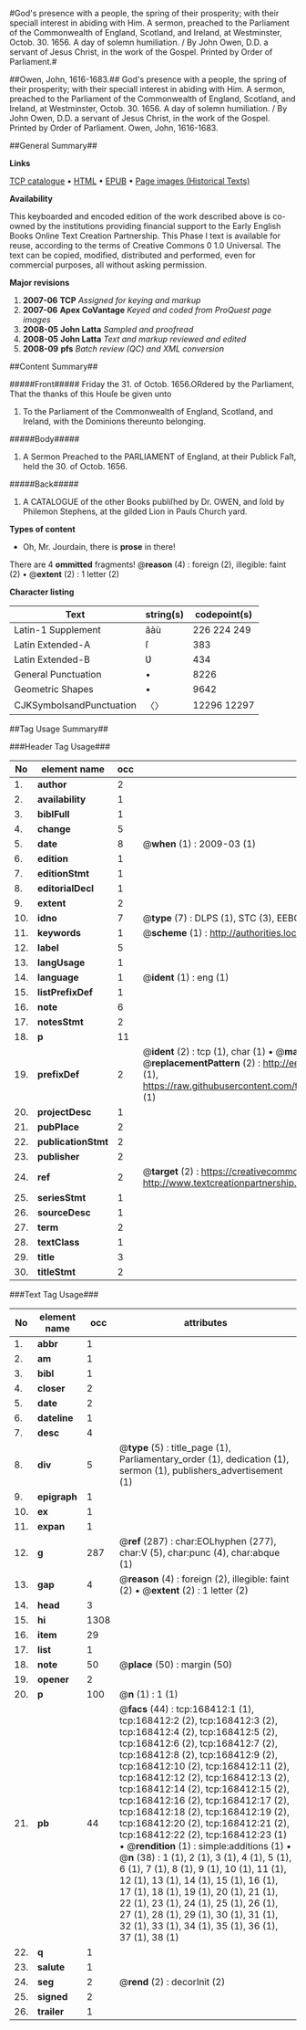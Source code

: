 #God's presence with a people, the spring of their prosperity; with their speciall interest in abiding with Him. A sermon, preached to the Parliament of the Commonwealth of England, Scotland, and Ireland, at Westminster, Octob. 30. 1656. A day of solemn humiliation. / By John Owen, D.D. a servant of Jesus Christ, in the work of the Gospel. Printed by Order of Parliament.#

##Owen, John, 1616-1683.##
God's presence with a people, the spring of their prosperity; with their speciall interest in abiding with Him. A sermon, preached to the Parliament of the Commonwealth of England, Scotland, and Ireland, at Westminster, Octob. 30. 1656. A day of solemn humiliation. / By John Owen, D.D. a servant of Jesus Christ, in the work of the Gospel. Printed by Order of Parliament.
Owen, John, 1616-1683.

##General Summary##

**Links**

[TCP catalogue](http://www.ota.ox.ac.uk/tcp/)  • 
[HTML](http://tei.it.ox.ac.uk/tcp/Texts-HTML/free/A90/A90268.html)  • 
[EPUB](http://tei.it.ox.ac.uk/tcp/Texts-EPUB/free/A90/A90268.epub) • 
[Page images (Historical Texts)](https://data.historicaltexts.jisc.ac.uk/view?pubId=eebo-99865652e&pageId=eebo-99865652e-168412-1)

**Availability**

This keyboarded and encoded edition of the
	       work described above is co-owned by the institutions
	       providing financial support to the Early English Books
	       Online Text Creation Partnership. This Phase I text is
	       available for reuse, according to the terms of Creative
	       Commons 0 1.0 Universal. The text can be copied,
	       modified, distributed and performed, even for
	       commercial purposes, all without asking permission.

**Major revisions**

1. __2007-06__ __TCP__ *Assigned for keying and markup*
1. __2007-06__ __Apex CoVantage__ *Keyed and coded from ProQuest page images*
1. __2008-05__ __John Latta__ *Sampled and proofread*
1. __2008-05__ __John Latta__ *Text and markup reviewed and edited*
1. __2008-09__ __pfs__ *Batch review (QC) and XML conversion*

##Content Summary##

#####Front#####
Friday the 31. of Octob. 1656.ORdered by the Parliament, That the thanks of this Houſe be given unto
1. To the Parliament of the Commonwealth of England, Scotland, and Ireland, with the Dominions thereunto belonging.

#####Body#####

1. A Sermon Preached to the PARLIAMENT of England, at their Publick Faſt, held the 30. of Octob. 1656.

#####Back#####

1. A CATALOGUE of the other Books publiſhed by Dr. OWEN, and ſold by Philemon Stephens, at the gilded Lion in Pauls Church yard.

**Types of content**

  * Oh, Mr. Jourdain, there is **prose** in there!

There are 4 **ommitted** fragments! 
 @__reason__ (4) : foreign (2), illegible: faint (2)  •  @__extent__ (2) : 1 letter (2)

**Character listing**


|Text|string(s)|codepoint(s)|
|---|---|---|
|Latin-1 Supplement|âàù|226 224 249|
|Latin Extended-A|ſ|383|
|Latin Extended-B|Ʋ|434|
|General Punctuation|•|8226|
|Geometric Shapes|▪|9642|
|CJKSymbolsandPunctuation|〈〉|12296 12297|

##Tag Usage Summary##

###Header Tag Usage###

|No|element name|occ|attributes|
|---|---|---|---|
|1.|__author__|2||
|2.|__availability__|1||
|3.|__biblFull__|1||
|4.|__change__|5||
|5.|__date__|8| @__when__ (1) : 2009-03 (1)|
|6.|__edition__|1||
|7.|__editionStmt__|1||
|8.|__editorialDecl__|1||
|9.|__extent__|2||
|10.|__idno__|7| @__type__ (7) : DLPS (1), STC (3), EEBO-CITATION (1), PROQUEST (1), VID (1)|
|11.|__keywords__|1| @__scheme__ (1) : http://authorities.loc.gov/ (1)|
|12.|__label__|5||
|13.|__langUsage__|1||
|14.|__language__|1| @__ident__ (1) : eng (1)|
|15.|__listPrefixDef__|1||
|16.|__note__|6||
|17.|__notesStmt__|2||
|18.|__p__|11||
|19.|__prefixDef__|2| @__ident__ (2) : tcp (1), char (1)  •  @__matchPattern__ (2) : ([0-9\-]+):([0-9IVX]+) (1), (.+) (1)  •  @__replacementPattern__ (2) : http://eebo.chadwyck.com/downloadtiff?vid=$1&page=$2 (1), https://raw.githubusercontent.com/textcreationpartnership/Texts/master/tcpchars.xml#$1 (1)|
|20.|__projectDesc__|1||
|21.|__pubPlace__|2||
|22.|__publicationStmt__|2||
|23.|__publisher__|2||
|24.|__ref__|2| @__target__ (2) : https://creativecommons.org/publicdomain/zero/1.0/ (1), http://www.textcreationpartnership.org/docs/. (1)|
|25.|__seriesStmt__|1||
|26.|__sourceDesc__|1||
|27.|__term__|2||
|28.|__textClass__|1||
|29.|__title__|3||
|30.|__titleStmt__|2||


###Text Tag Usage###

|No|element name|occ|attributes|
|---|---|---|---|
|1.|__abbr__|1||
|2.|__am__|1||
|3.|__bibl__|1||
|4.|__closer__|2||
|5.|__date__|2||
|6.|__dateline__|1||
|7.|__desc__|4||
|8.|__div__|5| @__type__ (5) : title_page (1), Parliamentary_order (1), dedication (1), sermon (1), publishers_advertisement (1)|
|9.|__epigraph__|1||
|10.|__ex__|1||
|11.|__expan__|1||
|12.|__g__|287| @__ref__ (287) : char:EOLhyphen (277), char:V (5), char:punc (4), char:abque (1)|
|13.|__gap__|4| @__reason__ (4) : foreign (2), illegible: faint (2)  •  @__extent__ (2) : 1 letter (2)|
|14.|__head__|3||
|15.|__hi__|1308||
|16.|__item__|29||
|17.|__list__|1||
|18.|__note__|50| @__place__ (50) : margin (50)|
|19.|__opener__|2||
|20.|__p__|100| @__n__ (1) : 1 (1)|
|21.|__pb__|44| @__facs__ (44) : tcp:168412:1 (1), tcp:168412:2 (2), tcp:168412:3 (2), tcp:168412:4 (2), tcp:168412:5 (2), tcp:168412:6 (2), tcp:168412:7 (2), tcp:168412:8 (2), tcp:168412:9 (2), tcp:168412:10 (2), tcp:168412:11 (2), tcp:168412:12 (2), tcp:168412:13 (2), tcp:168412:14 (2), tcp:168412:15 (2), tcp:168412:16 (2), tcp:168412:17 (2), tcp:168412:18 (2), tcp:168412:19 (2), tcp:168412:20 (2), tcp:168412:21 (2), tcp:168412:22 (2), tcp:168412:23 (1)  •  @__rendition__ (1) : simple:additions (1)  •  @__n__ (38) : 1 (1), 2 (1), 3 (1), 4 (1), 5 (1), 6 (1), 7 (1), 8 (1), 9 (1), 10 (1), 11 (1), 12 (1), 13 (1), 14 (1), 15 (1), 16 (1), 17 (1), 18 (1), 19 (1), 20 (1), 21 (1), 22 (1), 23 (1), 24 (1), 25 (1), 26 (1), 27 (1), 28 (1), 29 (1), 30 (1), 31 (1), 32 (1), 33 (1), 34 (1), 35 (1), 36 (1), 37 (1), 38 (1)|
|22.|__q__|1||
|23.|__salute__|1||
|24.|__seg__|2| @__rend__ (2) : decorInit (2)|
|25.|__signed__|2||
|26.|__trailer__|1||
